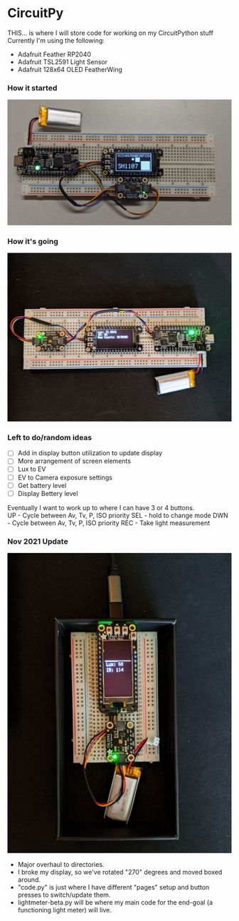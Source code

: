 # CircuitPy
THIS... is where I will store code for working on my CircuitPython stuff <br>
Currently I'm using the following:
  * Adafruit Feather RP2040 
  * Adafruit TSL2591 Light Sensor 
  * Adafruit 128x64 OLED FeatherWing
  
  ### How it started
![](https://github.com/lsngregg/CircuitPy/blob/main/images/PXL_20210806_223707400.jpg)

### How it's going
![](https://github.com/lsngregg/CircuitPy/blob/main/images/PXL_20210808_224256355.jpg)

### Left to do/random ideas
- [ ] Add in display button utilization to update display
- [ ] More arrangement of screen elements
- [ ] Lux to EV
- [ ] EV to Camera exposure settings
- [ ] Get battery level
- [ ] Display Bettery level

Eventually I want to work up to where I can have 3 or 4 buttons.\
UP - Cycle between Av, Tv, P, ISO priority
SEL - hold to change mode
DWN - Cycle between Av, Tv, P, ISO priority
REC - Take light measurement

### Nov 2021 Update
![](https://raw.githubusercontent.com/lsngregg/CircuitPy/main/images/PXL_20211117_200051777.jpg)
  - Major overhaul to directories.
  - I broke my display, so we've rotated "270" degrees and moved boxed around.
  - "code.py" is just where I have different "pages" setup and button presses to switch/update them.
  - lightmeter-beta.py will be where my main code for the end-goal (a functioning light meter) will live.
